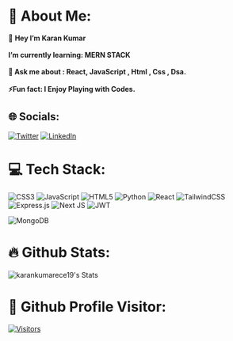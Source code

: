 # 💫 About Me:
🔭 **Hey I’m Karan Kumar** <br>
<br> **I’m currently learning: MERN STACK<br><br>💬 Ask me about : React, JavaScript , Html , Css , Dsa.<br><br>⚡Fun fact: I Enjoy Playing with Codes.**


## 🌐 Socials:
[![Twitter](https://img.shields.io/badge/Twitter-%231DA1F2.svg?logo=Twitter&logoColor=white)](https://twitter.com/karankumar74776)  [![LinkedIn](https://img.shields.io/badge/LinkedIn-%230077B5.svg?logo=linkedin&logoColor=white)](https://www.linkedin.com/in/karan-kumar-07a331238/)

# 💻 Tech Stack:
![CSS3](https://img.shields.io/badge/css3-%231572B6.svg?style=for-the-badge&logo=css3&logoColor=white) ![JavaScript](https://img.shields.io/badge/javascript-%23323330.svg?style=for-the-badge&logo=javascript&logoColor=%23F7DF1E) ![HTML5](https://img.shields.io/badge/html5-%23E34F26.svg?style=for-the-badge&logo=html5&logoColor=white) ![Python](https://img.shields.io/badge/python-3670A0?style=for-the-badge&logo=python&logoColor=ffdd54) ![React](https://img.shields.io/badge/react-%2320232a.svg?style=for-the-badge&logo=react&logoColor=%2361DAFB) ![TailwindCSS](https://img.shields.io/badge/tailwindcss-%2338B2AC.svg?style=for-the-badge&logo=tailwind-css&logoColor=white) ![Express.js](https://img.shields.io/badge/express.js-%23404d59.svg?style=for-the-badge&logo=express&logoColor=%2361DAFB) ![Next JS](https://img.shields.io/badge/Next-black?style=for-the-badge&logo=next.js&logoColor=white) ![JWT](https://img.shields.io/badge/JWT-black?style=for-the-badge&logo=JSON%20web%20tokens) 

![MongoDB](https://img.shields.io/badge/MongoDB-%234ea94b.svg?style=for-the-badge&logo=mongodb&logoColor=white)<br>
# 🔥 Github Stats:<br>
![karankumarece19's Stats](https://github-readme-stats.vercel.app/api?username=karankumarece19&theme=vue-dark&show_icons=true&hide_border=true&count_private=true)
<br>
# 👀 Github Profile Visitor:<br>
[![Visitors](https://api.visitorbadge.io/api/visitors?path=karankumarece19&label=PROFILE%20VISITORS&labelColor=%232ccce4&countColor=%23555555&labelStyle=upper)](https://visitorbadge.io/status?path=karankumarece19)
<br>
